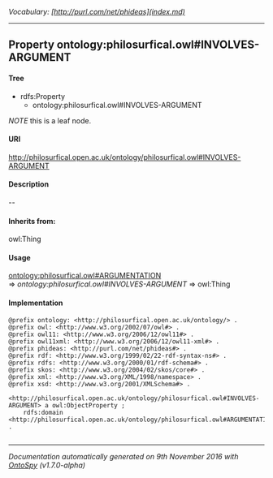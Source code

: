 _Vocabulary: [http://purl.com/net/phideas](index.md)_ 

---	
	




    


## Property ontology:philosurfical.owl#INVOLVES-ARGUMENT


#### Tree

* rdfs:Property
    * ontology:philosurfical.owl#INVOLVES-ARGUMENT





*NOTE* this is a leaf node.


#### URI
http://philosurfical.open.ac.uk/ontology/philosurfical.owl#INVOLVES-ARGUMENT

#### Description
--


#### Inherits from:
owl:Thing



#### Usage


[ontology:philosurfical.owl#ARGUMENTATION](class-ontologyphilosurficalowlargumentation.md) 
=&gt;&nbsp;_ontology:philosurfical.owl#INVOLVES-ARGUMENT_&nbsp;=&gt;&nbsp;owl:Thing

#### Implementation
```
@prefix ontology: <http://philosurfical.open.ac.uk/ontology/> .
@prefix owl: <http://www.w3.org/2002/07/owl#> .
@prefix owl11: <http://www.w3.org/2006/12/owl11#> .
@prefix owl11xml: <http://www.w3.org/2006/12/owl11-xml#> .
@prefix phideas: <http://purl.com/net/phideas#> .
@prefix rdf: <http://www.w3.org/1999/02/22-rdf-syntax-ns#> .
@prefix rdfs: <http://www.w3.org/2000/01/rdf-schema#> .
@prefix skos: <http://www.w3.org/2004/02/skos/core#> .
@prefix xml: <http://www.w3.org/XML/1998/namespace> .
@prefix xsd: <http://www.w3.org/2001/XMLSchema#> .

<http://philosurfical.open.ac.uk/ontology/philosurfical.owl#INVOLVES-ARGUMENT> a owl:ObjectProperty ;
    rdfs:domain <http://philosurfical.open.ac.uk/ontology/philosurfical.owl#ARGUMENTATION> .


```










---

_Documentation automatically generated on 9th November 2016 with [OntoSpy](http://ontospy.readthedocs.org/ "Open") (v1.7.0-alpha)_